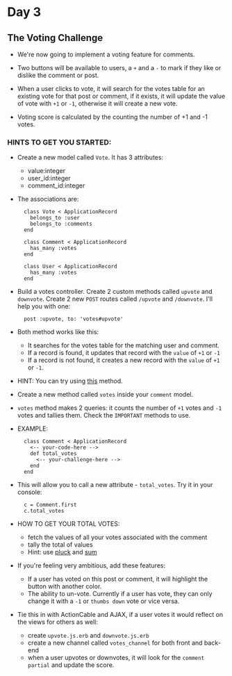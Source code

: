 # Day 3

## The Voting Challenge

- We're now going to implement a voting feature for comments.

- Two buttons will be available to users, a `+` and a `-` to mark if they like or dislike the comment or post.

- When a user clicks to vote, it will search for the votes table for an existing vote for that post or comment, if it exists, it will update the value of vote with `+1` or `-1`, otherwise it will create a new vote.

- Voting score is calculated by the counting the number of +1 and -1 votes.

### HINTS TO GET YOU STARTED:

- Create a new model called `Vote`. It has 3 attributes:
  - value:integer
  - user_id:integer
  - comment_id:integer

- The associations are:

  ```
    class Vote < ApplicationRecord
      belongs_to :user
      belongs_to :comments
    end

    class Comment < ApplicationRecord
      has_many :votes
    end

    class User < ApplicationRecord
      has_many :votes
    end
  ```

- Build a votes controller. Create 2 custom methods called `upvote` and `downvote`. Create 2 new `POST` routes called `/upvote` and `/downvote`. I'll help you with one:

  ```
    post :upvote, to: 'votes#upvote'
  ```

- Both method works like this:
  - It searches for the votes table for the matching user and comment.
  - If a record is found, it updates that record with the `value` of `+1` or `-1`
  - If a record is not found, it creates a new record with the `value` of `+1` or `-1`.

- HINT: You can try using [this](http://apidock.com/rails/v4.0.2/ActiveRecord/Relation/find_or_create_by) method.

- Create a new method called `votes` inside your `comment` model.

- `votes` method makes 2 queries: it counts the number of `+1` votes and `-1` votes and tallies them. Check the `IMPORTANT` methods to use.

- EXAMPLE:
  ```
    class Comment < ApplicationRecord
      <-- your-code-here -->
      def total_votes
        <-- your-challenge-here -->
      end
    end
  ```

- This will allow you to call a new attribute - `total_votes`. Try it in your console:

  ```
    c = Comment.first
    c.total_votes
  ```

- HOW TO GET YOUR TOTAL VOTES:
  - fetch the values of all your votes associated with the comment
  - tally the total of values
  - Hint: use [pluck](http://apidock.com/rails/ActiveRecord/Calculations/pluck) and [sum](http://apidock.com/rails/Enumerable/sum)

- If you're feeling very ambitious, add these features:
  - If a user has voted on this post or comment, it will highlight the button with another color.
  - The ability to un-vote. Currently if a user has vote, they can only change it with a `-1` or `thumbs down` vote or vice versa.

- Tie this in with ActionCable and AJAX, if a user votes it would reflect on the views for others as well:
  - create `upvote.js.erb` and `downvote.js.erb`
  - create a new channel called `votes_channel` for both front and back-end
  - when a user upvotes or downvotes, it will look for the `comment partial` and update the score.
